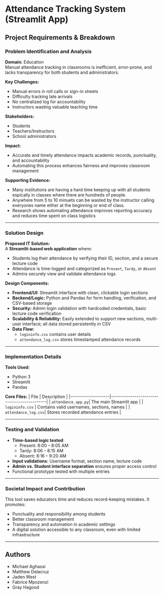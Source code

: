 # Attendance Tracking System (Streamlit App)

## Project Requirements & Breakdown

### Problem Identification and Analysis

**Domain:** Education  
Manual attendance tracking in classrooms is inefficient, error-prone, and lacks transparency for both students and administrators.

**Key Challenges:**
- Manual errors in roll calls or sign-in sheets
- Difficulty tracking late arrivals
- No centralized log for accountability
- Instructors wasting valuable teaching time

**Stakeholders:**
- Students
- Teachers/Instructors
- School administrators

**Impact:**
- Accurate and timely attendance impacts academic records, punctuality, and accountability
- Automating this process enhances fairness and improves classroom management

**Supporting Evidence:**
- Many institutions are having a hard time keeping up with all students espically in classes where there are hundreds of people.
- Anywhere from 5 to 10 minuets can be wasted by the instructor calling everyones name either at the beginning or end of class.
- Research shows automating attendance improves reporting accuracy and reduces time spent on class logistics

---

### Solution Design

**Proposed IT Solution:**  
A **Streamlit-based web application** where:
- Students log their attendance by verifying their ID, section, and a secure lecture code
- Attendance is time-logged and categorized as `Present`, `Tardy`, or `Absent`
- Admins securely view and validate attendance logs

**Design Components:**
- **Frontend/UI:** Streamlit interface with clean, clickable login sections
- **Backend/Logic:** Python and Pandas for form handling, verification, and CSV-based storage
- **Security:** Admin login validation with hardcoded credentials, basic lecture code verification
- **Scalability & Reliability:** Easily extended to support new sections, multi-user interface; all data stored persistently in CSV
- **Data Flow:** 
  - `logininfo.csv` contains user details
  - `attendance_log.csv` stores timestamped attendance records

---

### Implementation Details

**Tools Used:**
- Python 3
- Streamlit
- Pandas

**Core Files:**
| File               | Description                                 |
|--------------------|---------------------------------------------|
| `attendance_app.py`| The main Streamlit app                      |
| `logininfo.csv`    | Contains valid usernames, sections, names   |
| `attendance_log.csv`| Stores recorded attendance entries         |

---

### Testing and Validation

- **Time-based logic tested**: 
  - Present: 8:00 – 8:05 AM  
  - Tardy: 8:06 – 8:15 AM  
  - Absent: 8:16 – 9:20 AM  
- **Input validations**: Username format, section name, lecture code
- **Admin vs. Student interface separation** ensures proper access control
- Functional prototype tested with multiple entries

---

### Societal Impact and Contribution

This tool saves educators time and reduces record-keeping mistakes. It promotes:
- Punctuality and responsibility among students
- Better classroom management
- Transparency and automation in academic settings
- A digital solution accessible to any classroom, even with limited infrastructure

---

## Authors

- Michael Aghassi 
- Matthew Delacruz
- Jaden West
- Fabrice Mpozenzi
- Gray Hagood

